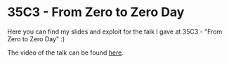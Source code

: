 # 35C3 - From Zero to Zero Day
Here you can find my slides and exploit for the talk I gave at 35C3 - "From Zero to Zero Day" :)

The video of the talk can be found [here](https://www.youtube.com/watch?v=xp1YDOtWohw).
